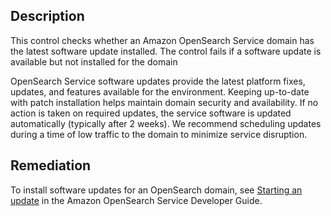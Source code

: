 ## Description

This control checks whether an Amazon OpenSearch Service domain has the latest software update installed. The control fails if a software update is available but not installed for the domain

OpenSearch Service software updates provide the latest platform fixes, updates, and features available for the environment. Keeping up-to-date with patch installation helps maintain domain security and availability. If no action is taken on required updates, the service software is updated automatically (typically after 2 weeks). We recommend scheduling updates during a time of low traffic to the domain to minimize service disruption.

## Remediation

To install software updates for an OpenSearch domain, see [Starting an update](https://docs.aws.amazon.com/opensearch-service/latest/developerguide/service-software.html#service-software-requesting) in the Amazon OpenSearch Service Developer Guide.